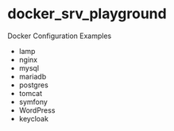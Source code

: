 # docker_srv_playground
Docker Configuration Examples

- lamp
- nginx
- mysql
- mariadb
- postgres
- tomcat
- symfony
- WordPress
- keycloak

